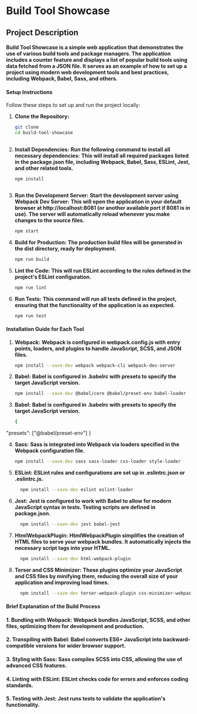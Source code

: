 # Build Tool Showcase
## Project Description
#### Build Tool Showcase is a simple web application that demonstrates the use of various build tools and package managers. The application includes a counter feature and displays a list of popular build tools using data fetched from a JSON file. It serves as an example of how to set up a project using modern web development tools and best practices, including Webpack, Babel, Sass, and others.
#### Setup Instructions
Follow these steps to set up and run the project locally:

1. **Clone the Repository:**

   ```bash
   git clone 
   cd build-tool-showcase
 

2. **Install Dependencies:**
   **Run the following command to install all necessary dependencies:**
   **This will install all required packages listed in the package.json file, including Webpack, Babel, Sass, ESLint, Jest, and other related tools.**
   ```bash
   npm install


   
3. **Run the Development Server:**
   **Start the development server using Webpack Dev Server:**
   **This will open the application in your default browser at http://localhost:8081 (or another available port if 8081 is in use). The server will automatically reload whenever you make changes to the source files.**

   ```bash
   npm start

4. **Build for Production:**
   **The production build files will be generated in the dist directory, ready for deployment.**

   ```bash
   npm run build
   
5. **Lint the Code:**
   **This will run ESLint according to the rules defined in the project's ESLint configuration.**

   ```bash
   npm run lint


6. **Run Tests:**
   **This command will run all tests defined in the project, ensuring that the functionality of the application is as expected.**

   ```bash
   npm run test
   
#### Installation Guide for Each Tool

1. **Webpack:**
   **Webpack is configured in webpack.config.js with entry points, loaders, and plugins to handle JavaScript, SCSS, and JSON files.**

   ```bash
   npm install --save-dev webpack webpack-cli webpack-dev-server

2. **Babel:**
   **Babel is configured in .babelrc with presets to specify the target JavaScript version.**

   ```bash
   npm install --save-dev @babel/core @babel/preset-env babel-loader

3. **Babel:**
   **Babel is configured in .babelrc with presets to specify the target JavaScript version.**

   ```bash
   {
  "presets": ["@babel/preset-env"]
}

4. **Sass:**
   **Sass is integrated into Webpack via loaders specified in the Webpack configuration file.**

   ```bash
   npm install --save-dev sass sass-loader css-loader style-loader

5. **ESLint:**
   **ESLint rules and configurations are set up in .eslintrc.json or .eslintrc.js.**

   ```bash
     npm install --save-dev eslint eslint-loader

6. **Jest:**
   **Jest is configured to work with Babel to allow for modern JavaScript syntax in tests. Testing scripts are defined in package.json.**

   ```bash
     npm install --save-dev jest babel-jest

7. **HtmlWebpackPlugin:**
   **HtmlWebpackPlugin simplifies the creation of HTML files to serve your webpack bundles. It automatically injects the necessary script tags into your HTML.**

   ```bash
     npm install --save-dev html-webpack-plugin

8. **Terser and CSS Minimizer:**
   **These plugins optimize your JavaScript and CSS files by minifying them, reducing the overall size of your application and improving load times.**

   ```bash
     npm install --save-dev terser-webpack-plugin css-minimizer-webpack-plugin

#### Brief Explanation of the Build Process

#### 1. Bundling with Webpack: Webpack bundles JavaScript, SCSS, and other files, optimizing them for development and production.
#### 2. Transpiling with Babel: Babel converts ES6+ JavaScript into backward-compatible versions for wider browser support.
#### 3. Styling with Sass: Sass compiles SCSS into CSS, allowing the use of advanced CSS features.
#### 4. Linting with ESLint: ESLint checks code for errors and enforces coding standards.
#### 5. Testing with Jest: Jest runs tests to validate the application's functionality.





 




